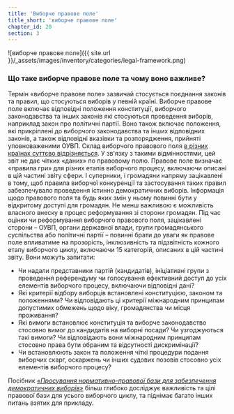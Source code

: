 ```yaml
---
title: 'Виборче правове поле'
title_short: 'виборче правове поле'
chapter_id: 20
section: 3
---
```


![виборче правове поле]({{ site.url }}/\_assets/images/inventory/categories/legal-framework.png)

### Що таке виборче правове поле та чому воно важливе?

Термін «виборче правове поле» зазвичай стосується поєднання законів та правил, що стосуються виборів у певній країні. Виборче правове поле включає відповідні положення конституції, виборчого законодавства та інших законів які стосуються проведення виборів, наприклад закон про політичні партії. Воно також включає положення, які прикріплені до виборчого законодавства та інших відповідних законів, а також відповідні вказівки та розпорядження, прийняті уповноваженими ОУВП. Склад виборчого правового поля [в різних країнах суттєво відрізняється](http://aceproject.org/epic-en/CDMap?question=LF001&f=g). У зв'язку з такими відмінностями, цей звіт не дає чітких «даних» по правовому полю. Правове поле визначає «правила гри» для різних етапів виборчого процесу, включаючи описані в цій частині звіту сфери. І суперники, і громадяни напряму зацікавлені в тому, щоб правила виборчої конкуренції та застосування таких правил забезпечувало проведення істинно демократичних виборів. Інформація щодо правового поля та будь яких змін у ньому повинні бути у відкритому доступі для громадян. Не менш важливою є можливість власного внеску в процес реформування зі сторони громадян. Під час оцінки чи реформування виборчого правового поля, зацікавлені сторони – ОУВП, органи державної влади, групи громадянського суспільства або політичні партії – повинні брати до уваги як правове поле впливатиме на прозорість, інклюзивність та підзвітність кожного етапу виборчого циклу, включаючи 15 категорій, описаних в цій частині звіту. Вони можуть запитати:

- Чи надали представники партій (кандидатів), ініціативні групи з проведення референдуму чи голосування ефективний доступ до усіх елементів виборчого процесу, включаючи відповідні дані?
- Які критерії відбору виборців встановлені конституцією, законом та положеннями? Чи відповідають ці критерії міжнародним принципам допустимих обмежень щодо віку, громадянства чи місця проживання?
- Які вимоги встановлює конституція та виборче законодавство стосовно вимог до кандидатів на виборні посади? Чи узгоджуються такі вимоги? Чи відповідають вони міжнародним принципам стосовно права бути обраним та відсутності дискримінації?
- Чи встановлюють закон та положення чіткі процедури подання виборчих скарг, оскаржень чи інших судових позовів стосовно усіх елементів виборчого процесу?

Посібник [_«Просування нормативно-правової бази для забезпечення демократичних виборів»_](https://www.ndi.org/files/2404_ww_elect_legalframeworks_093008.pdf) більш глибоко досліджує важливість та цілі правової бази для усього виборчого циклу, та піднімає багато інших питань взятих для прикладу.
